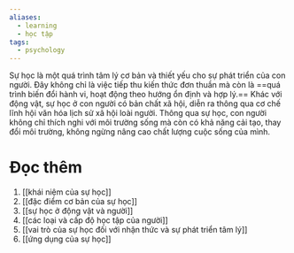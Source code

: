 ```yaml
---
aliases:
  - learning
  - học tập
tags:
  - psychology
---
```

Sự học là một quá trình tâm lý cơ bản và thiết yếu cho sự phát triển của con người. Đây không chỉ là việc tiếp thu kiến thức đơn thuần mà còn là ==quá trình biến đổi hành vi, hoạt động theo hướng ổn định và hợp lý.== Khác với động vật, sự học ở con người có bản chất xã hội, diễn ra thông qua cơ chế lĩnh hội văn hóa lịch sử xã hội loài người. Thông qua sự học, con người không chỉ thích nghi với môi trường sống mà còn có khả năng cải tạo, thay đổi môi trường, không ngừng nâng cao chất lượng cuộc sống của mình.

# Đọc thêm

1. [[khái niệm của sự học]]
2. [[đặc điểm cơ bản của sự học]]
3. [[sự học ở động vật và người]]
4. [[các loại và cấp độ học tập của người]]
5. [[vai trò của sự học đối với nhận thức và sự phát triển tâm lý]]
6. [[ứng dụng của sự học]]